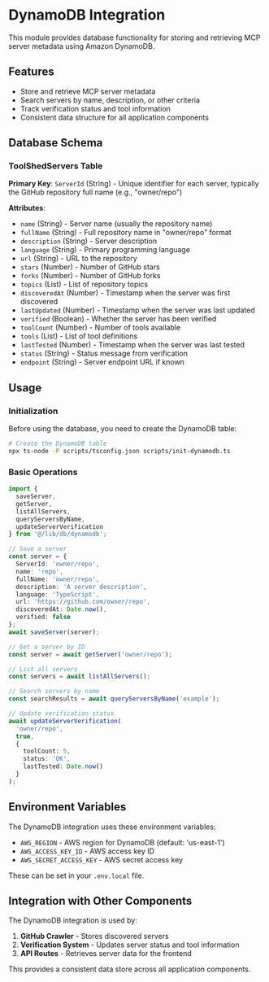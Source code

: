 # DynamoDB Integration

This module provides database functionality for storing and retrieving MCP server metadata using Amazon DynamoDB.

## Features

- Store and retrieve MCP server metadata
- Search servers by name, description, or other criteria
- Track verification status and tool information
- Consistent data structure for all application components

## Database Schema

### ToolShedServers Table

**Primary Key**: `ServerId` (String) - Unique identifier for each server, typically the GitHub repository full name (e.g., "owner/repo")

**Attributes**:
- `name` (String) - Server name (usually the repository name)
- `fullName` (String) - Full repository name in "owner/repo" format
- `description` (String) - Server description
- `language` (String) - Primary programming language
- `url` (String) - URL to the repository
- `stars` (Number) - Number of GitHub stars
- `forks` (Number) - Number of GitHub forks
- `topics` (List) - List of repository topics
- `discoveredAt` (Number) - Timestamp when the server was first discovered
- `lastUpdated` (Number) - Timestamp when the server was last updated
- `verified` (Boolean) - Whether the server has been verified
- `toolCount` (Number) - Number of tools available
- `tools` (List) - List of tool definitions
- `lastTested` (Number) - Timestamp when the server was last tested
- `status` (String) - Status message from verification
- `endpoint` (String) - Server endpoint URL if known

## Usage

### Initialization

Before using the database, you need to create the DynamoDB table:

```bash
# Create the DynamoDB table
npx ts-node -P scripts/tsconfig.json scripts/init-dynamodb.ts
```

### Basic Operations

```typescript
import { 
  saveServer, 
  getServer, 
  listAllServers, 
  queryServersByName,
  updateServerVerification
} from '@/lib/db/dynamodb';

// Save a server
const server = {
  ServerId: 'owner/repo',
  name: 'repo',
  fullName: 'owner/repo',
  description: 'A server description',
  language: 'TypeScript',
  url: 'https://github.com/owner/repo',
  discoveredAt: Date.now(),
  verified: false
};
await saveServer(server);

// Get a server by ID
const server = await getServer('owner/repo');

// List all servers
const servers = await listAllServers();

// Search servers by name
const searchResults = await queryServersByName('example');

// Update verification status
await updateServerVerification(
  'owner/repo',
  true,
  {
    toolCount: 5,
    status: 'OK',
    lastTested: Date.now()
  }
);
```

## Environment Variables

The DynamoDB integration uses these environment variables:

- `AWS_REGION` - AWS region for DynamoDB (default: 'us-east-1')
- `AWS_ACCESS_KEY_ID` - AWS access key ID
- `AWS_SECRET_ACCESS_KEY` - AWS secret access key

These can be set in your `.env.local` file.

## Integration with Other Components

The DynamoDB integration is used by:

1. **GitHub Crawler** - Stores discovered servers
2. **Verification System** - Updates server status and tool information
3. **API Routes** - Retrieves server data for the frontend

This provides a consistent data store across all application components. 